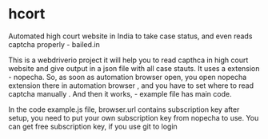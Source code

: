 # hcort
Automated high court website in India to take case status, and even reads captcha properly - bailed.in 


This is a webdriverio project it will help you to read capthca in high court website and give output in a json file with all case stauts.
It uses a extension - nopecha. So, as soon as automation browser open, you open nopecha extension there in automation browser
, and you have to set where to read captcha manually .
And then it works, - example file has main code.

In the code example.js file, browser.url contains subscription key after setup, you need to put  your own subscription key from nopecha to use.
You can get free subscription key, if you use git to login
